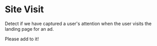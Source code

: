 # Site Visit

Detect if we have captured a user's attention when the user visits the landing page for an ad.

Please add to it!
